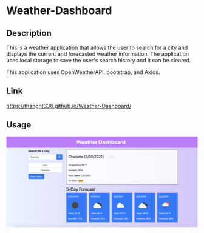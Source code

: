 # Weather-Dashboard

## Description

This is a weather application that allows the user to search for a city and displays the current and forecasted weather information. The application uses local storage to save the user's search history and it can be cleared. 

This application uses OpenWeatherAPI, bootstrap, and Axios.

## Link

https://thangnt336.github.io/Weather-Dashboard/

## Usage

![screenshot](assets/images/screen1.png)




